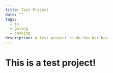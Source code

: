 ```yaml
---
title: Test Project
date: ""
tags:
  - js
  - golang
  - cooking
description: A test project to do foo bar baz
---
```


# This is a test project!
